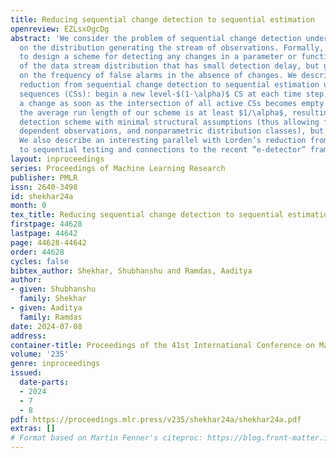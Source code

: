 ```yaml
---
title: Reducing sequential change detection to sequential estimation
openreview: EZLsxOgcDg
abstract: 'We consider the problem of sequential change detection under minimal assumptions
  on the distribution generating the stream of observations. Formally, our goal is
  to design a scheme for detecting any changes in a parameter or functional $\theta$
  of the data stream distribution that has small detection delay, but guarantees control
  on the frequency of false alarms in the absence of changes. We describe a simple
  reduction from sequential change detection to sequential estimation using confidence
  sequences (CSs): begin a new level-$(1-\alpha)$ CS at each time step, and proclaim
  a change as soon as the intersection of all active CSs becomes empty. We prove that
  the average run length of our scheme is at least $1/\alpha$, resulting in a change
  detection scheme with minimal structural assumptions (thus allowing for possibly
  dependent observations, and nonparametric distribution classes), but strong guarantees.
  We also describe an interesting parallel with Lorden’s reduction from change detection
  to sequential testing and connections to the recent ”e-detector” framework.'
layout: inproceedings
series: Proceedings of Machine Learning Research
publisher: PMLR
issn: 2640-3498
id: shekhar24a
month: 0
tex_title: Reducing sequential change detection to sequential estimation
firstpage: 44628
lastpage: 44642
page: 44628-44642
order: 44628
cycles: false
bibtex_author: Shekhar, Shubhanshu and Ramdas, Aaditya
author:
- given: Shubhanshu
  family: Shekhar
- given: Aaditya
  family: Ramdas
date: 2024-07-08
address:
container-title: Proceedings of the 41st International Conference on Machine Learning
volume: '235'
genre: inproceedings
issued:
  date-parts:
  - 2024
  - 7
  - 8
pdf: https://proceedings.mlr.press/v235/shekhar24a/shekhar24a.pdf
extras: []
# Format based on Martin Fenner's citeproc: https://blog.front-matter.io/posts/citeproc-yaml-for-bibliographies/
---
```

